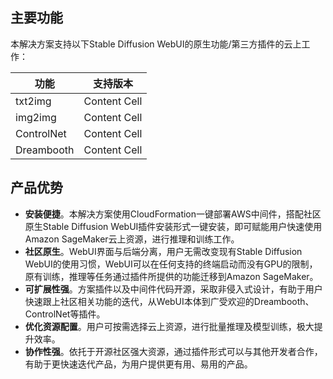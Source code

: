 ## 主要功能

本解决方案支持以下Stable Diffusion WebUI的原生功能/第三方插件的云上工作：


| **功能**  | **支持版本** |
| ------------- | ------------- |
| txt2img  | Content Cell  |
| img2img  | Content Cell  |
| ControlNet  | Content Cell  |
| Dreambooth  | Content Cell  |



## 产品优势

* **安装便捷**。本解决方案使用CloudFormation一键部署AWS中间件，搭配社区原生Stable Diffusion WebUI插件安装形式一键安装，即可赋能用户快速使用Amazon SageMaker云上资源，进行推理和训练工作。
* **社区原生**。WebUI界面与后端分离，用户无需改变现有Stable Diffusion WebUI的使用习惯，WebUI可以在任何支持的终端启动而没有GPU的限制，原有训练，推理等任务通过插件所提供的功能迁移到Amazon SageMaker。
* **可扩展性强**。方案插件以及中间件代码开源，采取非侵入式设计，有助于用户快速跟上社区相关功能的迭代，从WebUI本体到广受欢迎的Dreambooth、ControlNet等插件。
* **优化资源配置**。用户可按需选择云上资源，进行批量推理及模型训练，极大提升效率。
* **协作性强**。依托于开源社区强大资源，通过插件形式可以与其他开发者合作，有助于更快速迭代产品，为用户提供更有用、易用的产品。